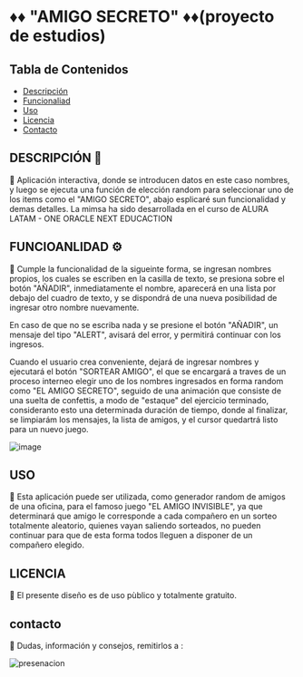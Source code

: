 # ♦️♦️  "AMIGO SECRETO" ♦️♦️(proyecto de estudios)  




## Tabla de Contenidos

- [Descripción](#descripción)
- [Funcionaliad](#Funcionalidad)
- [Uso](#uso)
- [Licencia](#licencia)
- [Contacto](#contacto)


## DESCRIPCIÓN 📝
  📌 Aplicación interactiva, donde se introducen datos en este caso nombres, y luego se ejecuta una función de elección random para seleccionar uno de los items como el "AMIGO SECRETO", abajo esplicaré sun funcionalidad y demas detalles.
      La mimsa ha sido desarrollada en el curso de ALURA LATAM - ONE ORACLE NEXT EDUCACTION

 
## FUNCIOANLIDAD ⚙️

  📌 Cumple la funcionalidad de la sigueinte forma, se ingresan nombres propios, los cuales se escriben en la casilla de texto, se presiona sobre el botón "AÑADIR", inmediatamente el nombre, aparecerá en una lista por debajo del cuadro de texto, y se dispondrá de una nueva posibilidad de ingresar otro nombre nuevamente.

En caso de que no se escriba nada y se presione el botón "AÑADIR", un mensaje del tipo "ALERT", avisará del error, y permitirá continuar con los ingresos.

Cuando el usuario crea conveniente, dejará de ingresar nombres y ejecutará el botón "SORTEAR AMIGO", el que se encargará a traves de un proceso interneo elegir uno de los nombres ingresados en forma random como "EL AMIGO SECRETO", seguido de una animación que consiste de una suelta de confettis, a modo de "estaque" del ejercicio terminado, consideranto esto una determinada duración de tiempo, donde al finalizar, se limpiarám los mensajes, la lista de amigos, y el cursor quedartrá listo para un nuevo juego.

![image](https://github.com/user-attachments/assets/cbe31f1d-fc00-49ba-8799-d1802dd646e0)


## USO
  📌 Esta aplicación puede ser utilizada, como generador random de amigos de una oficina, para el famoso juego "EL AMIGO INVISIBLE", ya que determinará que amigo le corresponde a cada compañero en un sorteo totalmente aleatorio, quienes vayan saliendo sorteados, no pueden continuar para que de esta forma todos lleguen a disponer de un compañero elegido.

  
## LICENCIA
  📌 El presente diseño es de uso pùblico y totalmente gratuito.

## contacto
  📌 Dudas, información y consejos, remitirlos a :

![presenacion](https://github.com/user-attachments/assets/8c539e43-093c-452c-b36f-ca6d2ef29770)








  
  

